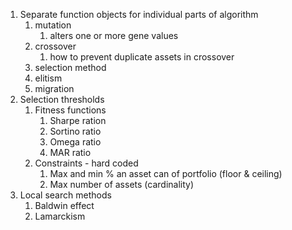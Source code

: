 1. Separate function objects for individual parts of algorithm
    1. mutation
        1. alters one or more gene values 
    2. crossover
        1. how to prevent duplicate assets in crossover
    3. selection method
    1. elitism
    1. migration
2. Selection thresholds 
    1. Fitness functions
        1. Sharpe ration
        1. Sortino ratio
        1. Omega ratio
        1. MAR ratio
    1. Constraints - hard coded
        1. Max and min % an asset can of portfolio (floor & ceiling)
        1. Max number of assets (cardinality)
1. Local search methods
    1. Baldwin effect
    1. Lamarckism